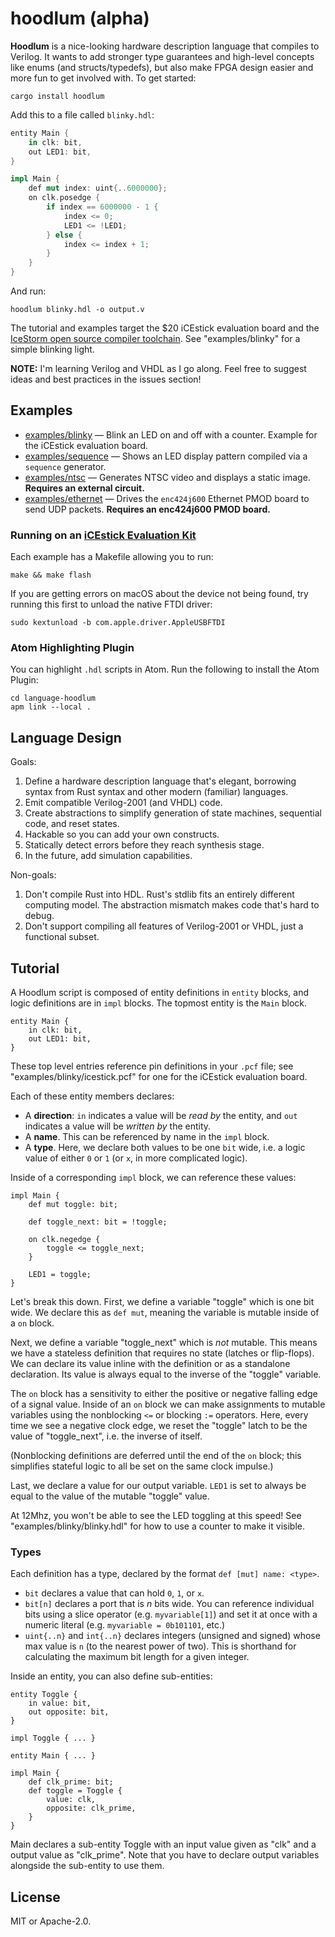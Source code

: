 # hoodlum (alpha)

**Hoodlum** is a nice-looking hardware description language that compiles to
Verilog. It wants to add stronger type guarantees and high-level concepts like
enums (and structs/typedefs), but also make FPGA design easier and more fun
to get involved with. To get started:

```
cargo install hoodlum
```

Add this to a file called `blinky.hdl`:

```rust
entity Main {
    in clk: bit,
    out LED1: bit,
}

impl Main {
    def mut index: uint{..6000000};
    on clk.posedge {
        if index == 6000000 - 1 {
            index <= 0;
            LED1 <= !LED1;
        } else {
            index <= index + 1;
        }
    }
}

```

And run:

```
hoodlum blinky.hdl -o output.v
```

The tutorial and examples target the $20 iCEstick evaluation board and the [IceStorm
open source compiler toolchain](http://www.clifford.at/icestorm/). See "examples/blinky"
for a simple blinking light.

**NOTE:** I'm learning Verilog and VHDL as I go along. Feel free to suggest ideas
and best practices in the issues section!

## Examples

* [examples/blinky](https://github.com/tcr/hoodlum/tree/master/examples/blinky) —
  Blink an LED on and off with a counter. Example for the iCEstick evaluation board.
* [examples/sequence](https://github.com/tcr/hoodlum/tree/master/examples/sequence) —
  Shows an LED display pattern compiled via a `sequence` generator.
* [examples/ntsc](https://github.com/tcr/hoodlum/tree/master/examples/ntsc) —
  Generates NTSC video and displays a static image. **Requires an external circuit.**
* [examples/ethernet](https://github.com/tcr/hoodlum/tree/master/examples/ethernet) —
  Drives the `enc424j600` Ethernet PMOD board to send UDP packets. **Requires an
  enc424j600 PMOD board.**

### Running on an [iCEstick Evaluation Kit](http://www.latticesemi.com/icestick)

Each example has a Makefile allowing you to run:

```
make && make flash
```

If you are getting errors on macOS about the device not being found, try running
this first to unload the native FTDI driver:

```
sudo kextunload -b com.apple.driver.AppleUSBFTDI
```

### Atom Highlighting Plugin

You can highlight `.hdl` scripts in Atom. Run the following to install the Atom Plugin:

```
cd language-hoodlum
apm link --local .
```

## Language Design

Goals:

1. Define a hardware description language that's elegant, borrowing syntax from Rust
syntax and other modern (familiar) languages.
1. Emit compatible Verilog-2001 (and VHDL) code.
1. Create abstractions to simplify generation of state machines, sequential code,
and reset states.
1. Hackable so you can add your own constructs.
1. Statically detect errors before they reach synthesis stage.
1. In the future, add simulation capabilities.

Non-goals:

1. Don't compile Rust into HDL. Rust's stdlib fits an entirely different computing
   model. The abstraction mismatch makes code that's hard to debug.
1. Don't support compiling all features of Verilog-2001 or VHDL, just a functional subset.

## Tutorial

A Hoodlum script is composed of entity definitions in `entity` blocks, and
logic definitions are in `impl` blocks. The topmost entity is the `Main` block.

```
entity Main {
    in clk: bit,
    out LED1: bit,
}
```

These top level entries reference pin definitions in your `.pcf` file; see
"examples/blinky/icestick.pcf" for one for the iCEstick evaluation board.

Each of these entity members declares:

* A **direction**: `in` indicates a value will be *read by* the entity, and `out`
  indicates a value will be *written by* the entity.
* A **name**. This can be referenced by name in the `impl` block.
* A **type**. Here, we declare both values to be one `bit` wide, i.e. a logic value
  of either `0` or `1` (or `x`, in more complicated logic).

Inside of a corresponding `impl` block, we can reference these values:

```
impl Main {
    def mut toggle: bit;

    def toggle_next: bit = !toggle;

    on clk.negedge {
        toggle <= toggle_next;
    }

    LED1 = toggle;
}
```

Let's break this down. First, we define a variable "toggle" which is one
bit wide. We declare this as `def mut`, meaning the variable is mutable inside
of a `on` block.

Next, we define a variable "toggle_next" which is *not* mutable. This means we
have a stateless definition that requires no state (latches or flip-flops). We
can declare its value inline with the definition or as a standalone declaration.
Its value is always equal to the inverse of the "toggle" variable.

The `on` block has a sensitivity to either the positive or negative falling edge
of a signal value. Inside of an `on` block we can make assignments to mutable
variables using the nonblocking `<=` or blocking `:=` operators. Here, every
time we see a negative clock edge, we reset the "toggle" latch to be the value
of "toggle_next", i.e. the inverse of itself.

(Nonblocking definitions are deferred until the end of the `on` block; this simplifies
stateful logic to all be set on the same clock impulse.)

Last, we declare a value for our output variable. `LED1` is set to always be
equal to the value of the mutable "toggle" value.

At 12Mhz, you won't be able to see the LED toggling at this speed! See
"examples/blinky/blinky.hdl" for how to use a counter to make it visible.

### Types

Each definition has a type, declared by the format `def [mut] name: <type>`.

* `bit` declares a value that can hold `0`, `1`, or `x`.
* `bit[n]` declares a port that is *n* bits wide. You can reference individual
  bits using a slice operator (e.g. `myvariable[1]`) and set it at once with
  a numeric literal (e.g. `myvariable = 0b101101`, etc.)
* `uint{..n}` and `int{..n}` declares integers (unsigned and signed) whose max
  value is `n` (to the nearest power of two). This is shorthand for calculating
  the maximum bit length for a given integer.

Inside an entity, you can also define sub-entities:

```
entity Toggle {
    in value: bit,
    out opposite: bit,
}

impl Toggle { ... }

entity Main { ... }

impl Main {
    def clk_prime: bit;
    def toggle = Toggle {
        value: clk,
        opposite: clk_prime,
    }
}
```

Main declares a sub-entity Toggle with an input value given as "clk" and a
output value as "clk_prime". Note that you have to declare output variables
alongside the sub-entity to use them.

## License

MIT or Apache-2.0.
